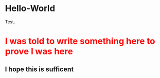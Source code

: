 # Hello-World
Test. 

<main>
  <body>
  <h1 style="color:red">I was told to write something here to prove I was here</h1>
    <h2>I hope this is sufficent</h2>
  </body>
  </main>
